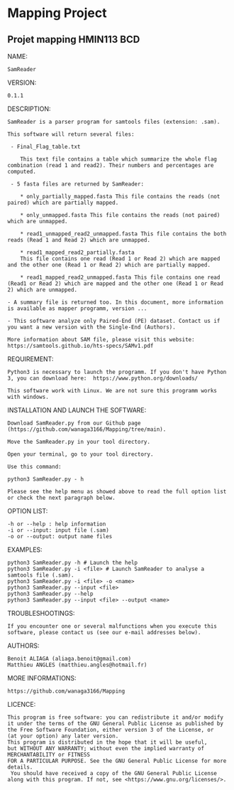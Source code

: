 # Mapping Project
## Projet mapping HMIN113 BCD

NAME:

    SamReader

VERSION:

    0.1.1

DESCRIPTION:

    SamReader is a parser program for samtools files (extension: .sam).

    This software will return several files:

     - Final_Flag_table.txt
        
        This text file contains a table which summarize the whole flag combination (read 1 and read2). Their numbers and percentages are computed. 

     - 5 fasta files are returned by SamReader:

        * only_partially_mapped.fasta This file contains the reads (not paired) which are partially mapped.

        * only_unmapped.fasta This file contains the reads (not paired) which are unmapped.

        * read1_unmapped_read2_unmapped.fasta This file contains the both reads (Read 1 and Read 2) which are unmapped. 

        * read1_mapped_read2_partially.fasta
        This file contains one read (Read 1 or Read 2) which are mapped and the other one (Read 1 or Read 2) which are partially mapped.

        * read1_mapped_read2_unmapped.fasta This file contains one read (Read1 or Read 2) which are mapped and the other one (Read 1 or Read 2) which are unmapped.

    - A summary file is returned too. In this document, more information is available as mapper programm, version ...

    - This software analyze only Paired-End (PE) dataset. Contact us if you want a new version with the Single-End (Authors).

    More information about SAM file, please visit this website: https://samtools.github.io/hts-specs/SAMv1.pdf

REQUIREMENT:

    Python3 is necessary to launch the programm. If you don't have Python 3, you can download here:  https://www.python.org/downloads/

    This software work with Linux. We are not sure this programm works with windows.

INSTALLATION AND LAUNCH THE SOFTWARE:

    Download SamReader.py from our Github page (https://github.com/wanaga3166/Mapping/tree/main). 

    Move the SamReader.py in your tool directory.

    Open your terminal, go to your tool directory. 

    Use this command:

    python3 SamReader.py - h 

    Please see the help menu as showed above to read the full option list or check the next paragraph below.

OPTION LIST:

    -h or --help : help information
    -i or --input: input file (.sam)
    -o or --output: output name files

EXAMPLES:

    python3 SamReader.py -h # Launch the help
    python3 SamReader.py -i <file> # Launch SamReader to analyse a samtools file (.sam).
    python3 SamReader.py -i <file> -o <name>
    python3 SamReader.py --input <file>
    python3 SamReader.py --help
    python3 SamReader.py --input <file> --output <name>  

TROUBLESHOOTINGS:

    If you encounter one or several malfunctions when you execute this software, please contact us (see our e-mail addresses below).

AUTHORS:

    Benoit ALIAGA (aliaga.benoit@gmail.com)
    Matthieu ANGLES (matthieu.angles@hotmail.fr)

MORE INFORMATIONS:

    https://github.com/wanaga3166/Mapping

LICENCE:

    This program is free software: you can redistribute it and/or modify
    it under the terms of the GNU General Public License as published by
    the Free Software Foundation, either version 3 of the License, or
    (at your option) any later version.
    This program is distributed in the hope that it will be useful,
    but WITHOUT ANY WARRANTY; without even the implied warranty of MERCHANTABILITY or FITNESS 
    FOR A PARTICULAR PURPOSE. See the GNU General Public License for more details.
     You should have received a copy of the GNU General Public License
    along with this program. If not, see <https://www.gnu.org/licenses/>.

